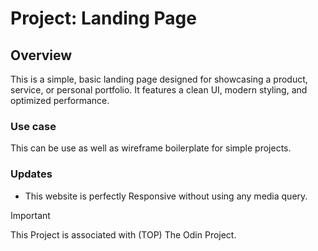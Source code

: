 # Project: Landing Page

## Overview
This is a simple, basic landing page designed for showcasing a product, service, or personal portfolio. It features a clean UI, modern styling, and optimized performance. 

### Use case
This can be use as well as wireframe boilerplate for simple projects.

### Updates
- This website is perfectly Responsive without using any media query.

> [!IMPORTANT]
> This Project is associated with (TOP) The Odin Project.